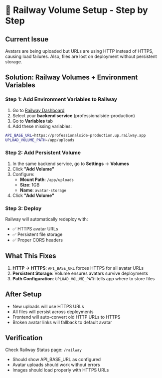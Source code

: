 # 🚂 Railway Volume Setup - Step by Step

## Current Issue
Avatars are being uploaded but URLs are using HTTP instead of HTTPS, causing load failures. Also, files are lost on deployment without persistent storage.

## Solution: Railway Volumes + Environment Variables

### Step 1: Add Environment Variables to Railway

1. Go to [Railway Dashboard](https://railway.app/dashboard)
2. Select your **backend service** (professionalside-production)
3. Go to **Variables** tab
4. Add these missing variables:

```bash
API_BASE_URL=https://professionalside-production.up.railway.app
UPLOAD_VOLUME_PATH=/app/uploads
```

### Step 2: Add Persistent Volume

1. In the same backend service, go to **Settings** → **Volumes**
2. Click **"Add Volume"**
3. Configure:
   - **Mount Path**: `/app/uploads`
   - **Size**: 1GB
   - **Name**: `avatar-storage`
4. Click **"Add Volume"**

### Step 3: Deploy

Railway will automatically redeploy with:
- ✅ HTTPS avatar URLs
- ✅ Persistent file storage
- ✅ Proper CORS headers

## What This Fixes

1. **HTTP → HTTPS**: `API_BASE_URL` forces HTTPS for all avatar URLs
2. **Persistent Storage**: Volume ensures avatars survive deployments
3. **Path Configuration**: `UPLOAD_VOLUME_PATH` tells app where to store files

## After Setup

- New uploads will use HTTPS URLs
- All files will persist across deployments
- Frontend will auto-convert old HTTP URLs to HTTPS
- Broken avatar links will fallback to default avatar

## Verification

Check Railway Status page: `/railway`
- Should show API_BASE_URL as configured
- Avatar uploads should work without errors
- Images should load properly with HTTPS URLs